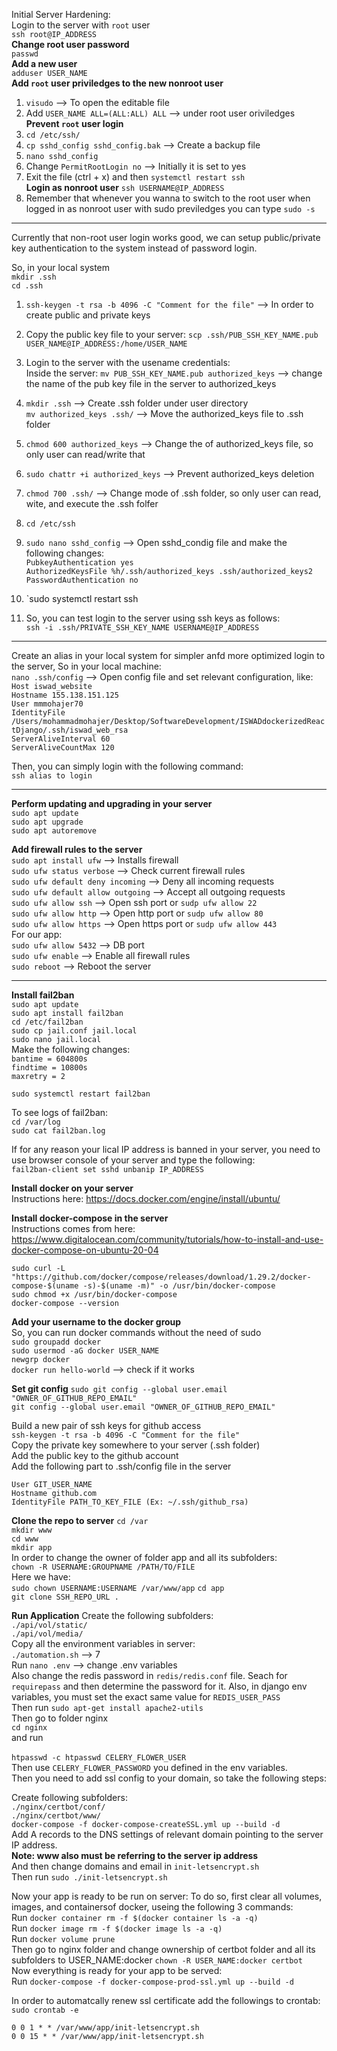 Initial Server Hardening: <br>
Login to the server with `root` user <br>
`ssh root@IP_ADDRESS` <br>
**Change root user password** <br>
`passwd` <br>
**Add a new user** <br>
`adduser USER_NAME` <br>
**Add `root` user priviledges to the new nonroot user** <br>

1. `visudo` --> To open the editable file <br>
2. Add `USER_NAME ALL=(ALL:ALL) ALL` --> under root user oriviledges <br>
   **Prevent `root` user login** <br>
3. `cd /etc/ssh/` <br>
4. `cp sshd_config sshd_config.bak` --> Create a backup file <br>
5. `nano sshd_config` <br>
6. Change `PermitRootLogin no` --> Initially it is set to yes <br>
7. Exit the file (ctrl + x) and then `systemctl restart ssh` <br>
   **Login as nonroot user**
   `ssh USERNAME@IP_ADDRESS` <br>
8. Remember that whenever you wanna to switch to the root user when logged in as nonroot user with sudo previledges you can type `sudo -s`
<hr>

Currently that non-root user login works good, we can setup public/private key
authentication to the system instead of password login. <br>

So, in your local system <br>
`mkdir .ssh` <br>
`cd .ssh` <br>

1. `ssh-keygen -t rsa -b 4096 -C "Comment for the file"` --> In order to create public and private keys <br>
2. Copy the public key file to your server:
   `scp .ssh/PUB_SSH_KEY_NAME.pub USER_NAME@IP_ADDRESS:/home/USER_NAME`
3. Login to the server with the usename credentials: <br>
   Inside the server: `mv PUB_SSH_KEY_NAME.pub authorized_keys` --> change the name of the pub key file in the server to authorized_keys
4. `mkdir .ssh` --> Create .ssh folder under user directory <br>
   `mv authorized_keys .ssh/` --> Move the authorized_keys file to .ssh folder <br>
5. `chmod 600 authorized_keys` --> Change the of authorized_keys file, so only user can read/write that <br>
6. `sudo chattr +i authorized_keys` --> Prevent authorized_keys deletion <br>
7. `chmod 700 .ssh/` --> Change mode of .ssh folder, so only user can read, wite, and execute the .ssh folfer <br>
8. `cd /etc/ssh` <br>
9. `sudo nano sshd_config` --> Open sshd_condig file and make the following changes: <br>
   `PubkeyAuthentication yes` <br>
   `AuthorizedKeysFile %h/.ssh/authorized_keys .ssh/authorized_keys2` <br>
   `PasswordAuthentication no` <br>

10. `sudo systemctl restart ssh

11. So, you can test login to the server using ssh keys as follows: <br>
    `ssh -i .ssh/PRIVATE_SSH_KEY_NAME USERNAME@IP_ADDRESS`

<hr>

Create an alias in your local system for simpler anfd more optimized login to the server, So in your local machine: <br>
`nano .ssh/config` --> Open config file and set relevant configuration, like: <br>
`Host iswad_website` <br>
`Hostname 155.138.151.125` <br>
`User mmmohajer70` <br>
`IdentityFile /Users/mohammadmohajer/Desktop/SoftwareDevelopment/ISWADdockerizedReactDjango/.ssh/iswad_web_rsa` <br>
`ServerAliveInterval 60` <br>
`ServerAliveCountMax 120` <br>

Then, you can simply login with the following command: <br>
`ssh alias to login`

<hr>

**Perform updating and upgrading in your server** <br>
`sudo apt update` <br>
`sudo apt upgrade` <br>
`sudo apt autoremove` <br>

**Add firewall rules to the server** <br>
`sudo apt install ufw` --> Installs firewall <br>
`sudo ufw status verbose` --> Check current firewall rules <br>
`sudo ufw default deny incoming` --> Deny all incoming requests<br>
`sudo ufw default allow outgoing` --> Accept all outgoing requests <br>
`sudo ufw allow ssh` --> Open ssh port or `sudp ufw allow 22` <br>
`sudo ufw allow http` --> Open http port or `sudp ufw allow 80` <br>
`sudo ufw allow https` --> Open https port or `sudp ufw allow 443` <br>
For our app: <br>
`sudo ufw allow 5432` --> DB port<br>
`sudo ufw enable` --> Enable all firewall rules <br>
`sudo reboot` --> Reboot the server <br>

<hr>

**Install fail2ban** <br>
`sudo apt update` <br>
`sudo apt install fail2ban` <br>
`cd /etc/fail2ban` <br>
`sudo cp jail.conf jail.local` <br>
`sudo nano jail.local` <br>
Make the following changes: <br>
`bantime = 604800s` <br>
`findtime = 10800s` <br>
`maxretry = 2` <br>

`sudo systemctl restart fail2ban` <br>

To see logs of fail2ban: <br>
`cd /var/log` <br>
`sudo cat fail2ban.log` <br>

If for any reason your lical IP address is banned in your server, you need to use browser console of your server and type the following: <br>
`fail2ban-client set sshd unbanip IP_ADDRESS` <br>

**Install docker on your server** <br>
Instructions here: https://docs.docker.com/engine/install/ubuntu/ <br>

**Install docker-compose in the server** <br>
Instructions comes from here: https://www.digitalocean.com/community/tutorials/how-to-install-and-use-docker-compose-on-ubuntu-20-04 <br>

`sudo curl -L "https://github.com/docker/compose/releases/download/1.29.2/docker-compose-$(uname -s)-$(uname -m)" -o /usr/bin/docker-compose` <br>
`sudo chmod +x /usr/bin/docker-compose` <br>
`docker-compose --version` <br>

**Add your username to the docker group** <br>
So, you can run docker commands without the need of sudo <br>
`sudo groupadd docker` <br>
`sudo usermod -aG docker USER_NAME` <br>
`newgrp docker` <br>
`docker run hello-world` --> check if it works <br>

**Set git config**
`sudo git config --global user.email "OWNER_OF_GITHUB_REPO_EMAIL"` <br>
`git config --global user.email "OWNER_OF_GITHUB_REPO_EMAIL"` <br>

Build a new pair of ssh keys for github access <br>
`ssh-keygen -t rsa -b 4096 -C "Comment for the file"` <br>
Copy the private key somewhere to your server (.ssh folder) <br>
Add the public key to the github account <br>
Add the following part to .ssh/config file in the server<br>

`User GIT_USER_NAME` <br>
`Hostname github.com` <br>
`IdentityFile PATH_TO_KEY_FILE (Ex: ~/.ssh/github_rsa)` <br>

**Clone the repo to server**
`cd /var` <br>
`mkdir www` <br>
`cd www` <br>
`mkdir app` <br>
In order to change the owner of folder app and all its subfolders: <br>
`chown -R USERNAME:GROUPNAME /PATH/TO/FILE`<br>
Here we have: <br>
`sudo chown USERNAME:USERNAME /var/www/app`
`cd app` <br>
`git clone SSH_REPO_URL .` <br>

**Run Application**
Create the following subfolders: <br>
`./api/vol/static/` <br>
`./api/vol/media/` <br>
Copy all the environment variables in server: <br>
`./automation.sh` --> 7 <br>
Run `nano .env` --> change .env variables <br>
Also change the redis password in `redis/redis.conf` file. Seach for `requirepass` and then determine the password for it. Also, in django env variables, you must set the exact same value for `REDIS_USER_PASS` <br>
Then run `sudo apt-get install apache2-utils` <br>
Then go to folder nginx <br>
`cd nginx` <br>
and run <br>  
`htpasswd -c htpasswd CELERY_FLOWER_USER` <br>
Then use `CELERY_FLOWER_PASSWORD` you defined in the env variables. <br>
Then you need to add ssl config to your domain, so take the following steps: <br>

Create following subfolders: <br>
`./nginx/certbot/conf/` <br>
`./nginx/certbot/www/` <br>
`docker-compose -f docker-compose-createSSL.yml up --build -d` <br>
Add A records to the DNS settings of relevant domain pointing to the server IP address. <br>
**Note: www also must be referring to the server ip address** <br>
And then change domains and email in `init-letsencrypt.sh` <br>
Then run `sudo ./init-letsencrypt.sh` <br>

Now your app is ready to be run on server:
To do so, first clear all volumes, images, and containersof docker, useing the following 3 commands: <br>
Run `docker container rm -f $(docker container ls -a -q)` <br>
Run `docker image rm -f $(docker image ls -a -q)` <br>
Run `docker volume prune` <br>
Then go to nginx folder and change ownership of certbot folder and all its subfolders to USER_NAME:docker `chown -R USER_NAME:docker certbot` <br>
Now everything is ready for your app to be served: <br>
Run `docker-compose -f docker-compose-prod-ssl.yml up --build -d` <br>

In order to automatcally renew ssl certificate add the followings to crontab:
`sudo crontab -e` <br>

`0 0 1 * * /var/www/app/init-letsencrypt.sh` <br>
`0 0 15 * * /var/www/app/init-letsencrypt.sh` <br>
